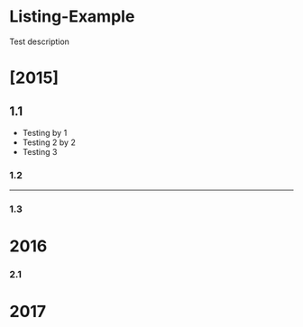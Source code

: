 # Listing-Example
Test description
# [2015]

## 1.1
* Testing by 1
* Testing 2 by 2
* Testing 3

### 1.2

___

### 1.3

# 2016

### 2.1

# 2017
